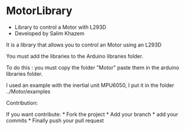 # MotorLibrary


* Library to control a Motor with L293D
* Developed by Salim Khazem



It is a library that allows you to control an Motor using an L293D

You must add the libraries to the Arduino libraries folder. 

To do this : you must copy the folder "Motor" paste them in the arduino libraries folder.



I used an example with the inertial unit MPU6050, I put it in the folder ../Motor/examples


Contribution:

 If you want contribute: 
 	* Fork the project 
 	* Add your branch 
 	* add your commits 
 	* Finally push your pull request


